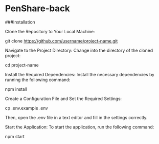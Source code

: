 # PenShare-back

###Installation

Clone the Repository to Your Local Machine:

git clone https://github.com/username/project-name.git

Navigate to the Project Directory: Change into the directory of the cloned project:

cd project-name

Install the Required Dependencies: Install the necessary dependencies by running the following command:

npm install

Create a Configuration File and Set the Required Settings: 

cp .env.example .env

Then, open the .env file in a text editor and fill in the settings correctly.

Start the Application: To start the application, run the following command:

npm start
